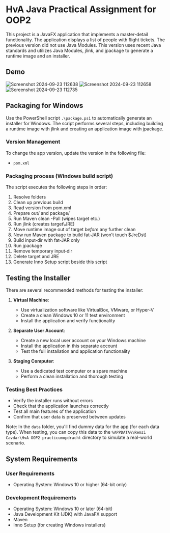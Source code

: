 # HvA Java Practical Assignment for OOP2

This project is a JavaFX application that implements a master-detail functionality.
The application displays a list of people with flight tickets.
The previous version did not use Java Modules.
This version uses recent Java standards and utilizes Java Modules, jlink, and jpackage to generate a runtime image and an installer.

## Demo

![Screenshot 2024-09-23 112638](https://github.com/user-attachments/assets/67478baa-f9e1-4102-8ad7-5709bef4aabb)
![Screenshot 2024-09-23 112658](https://github.com/user-attachments/assets/cd77e584-b449-4f88-b240-8baf2443adec)
![Screenshot 2024-09-23 112735](https://github.com/user-attachments/assets/bc04f7d2-7c35-4018-8fa9-d42978d2f38c)

## Packaging for Windows

Use the PowerShell script `.\package.ps1` to automatically generate an installer for Windows.
The script performs several steps, including building a runtime image with jlink and creating an application image with jpackage.

### Version Management

To change the app version, update the version in the following file:

- `pom.xml`

### Packaging process (Windows build script)

The script executes the following steps in order:

1. Resolve folders
2. Clean up previous build
3. Read version from pom.xml
4. Prepare out/ and package/
5. Run Maven clean -Pall  (wipes target etc.)
6. Run jlink (creates target\JRE)
7. Move runtime image out of target *before* any further clean
8. Now run Maven package to build fat‑JAR (won’t touch $JreDst)
9. Build input‑dir with fat‑JAR only
10. Run jpackage
11. Remove temporary input‑dir
12. Delete target and JRE
13. Generate Inno Setup script beside this script

## Testing the Installer

There are several recommended methods for testing the installer:

1. **Virtual Machine**:
    - Use virtualization software like VirtualBox, VMware, or Hyper-V
    - Create a clean Windows 10 or 11 test environment
    - Install the application and verify functionality

2. **Separate User Account**:
    - Create a new local user account on your Windows machine
    - Install the application in this separate account
    - Test the full installation and application functionality

3. **Staging Computer**:
    - Use a dedicated test computer or a spare machine
    - Perform a clean installation and thorough testing

### Testing Best Practices

- Verify the installer runs without errors
- Check that the application launches correctly
- Test all main features of the application
- Confirm that user data is preserved between updates

Note: In the `data` folder, you'll find dummy data for the app (for each data type). When testing, you can copy this data to the `%APPDATA%\Remzi Cavdar\HvA OOP2 practicumopdracht` directory to simulate a real-world scenario.

## System Requirements

### User Requirements

- Operating System: Windows 10 or higher (64-bit only)

### Development Requirements

- Operating System: Windows 10 or later (64-bit)
- Java Development Kit (JDK) with JavaFX support
- Maven
- Inno Setup (for creating Windows installers)
